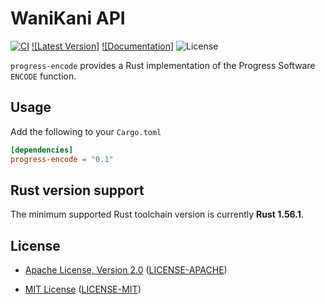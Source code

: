 # WaniKani API

[![CI]][Actions] [![Latest Version]][crates.io] [![Documentation]][docs.rs] ![License]

`progress-encode` provides a Rust implementation of the Progress Software
`ENCODE` function.

## Usage

Add the following to your `Cargo.toml`

```toml
[dependencies]
progress-encode = "0.1"
```

## Rust version support

The minimum supported Rust toolchain version is currently **Rust 1.56.1**.

## License

* [Apache License, Version 2.0](https://www.apache.org/licenses/LICENSE-2.0)
  ([LICENSE-APACHE](https://github.com/bladepoint6969/progress-encode/blob/HEAD/LICENSE-APACHE))

* [MIT License](https://opensource.org/licenses/MIT)
  ([LICENSE-MIT](https://github.com/bladepoint6969/progress-encode/blob/HEAD/LICENSE-MIT))

[Actions]: https://github.com/bladepoint6969/progress-encode/actions/workflows/ci.yml
[CI]: https://github.com/bladepoint6969/progress-encode/workflows/CI/badge.svg
[crates.io]: https://crates.io/crates/progress-encode
[docs.rs]: https://docs.rs/progress-encode
[License]: https://img.shields.io/crates/l/progress-encode.svg
